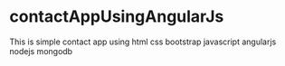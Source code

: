 # contactAppUsingAngularJs
This is simple contact app using html css bootstrap javascript angularjs nodejs mongodb
